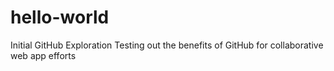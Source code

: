 # hello-world
Initial GitHub Exploration
Testing out the benefits of GitHub for collaborative web app efforts
